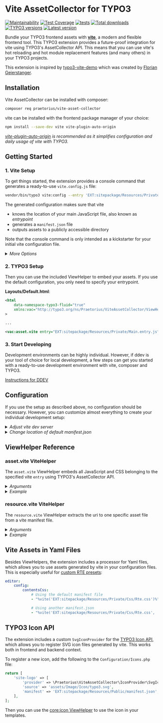 # Vite AssetCollector for TYPO3

[![Maintainability](https://api.codeclimate.com/v1/badges/161b455fe0abc70be677/maintainability)](https://codeclimate.com/github/s2b/vite-asset-collector/maintainability)
[![Test Coverage](https://api.codeclimate.com/v1/badges/161b455fe0abc70be677/test_coverage)](https://codeclimate.com/github/s2b/vite-asset-collector/test_coverage)
[![tests](https://github.com/s2b/vite-asset-collector/actions/workflows/tests.yaml/badge.svg)](https://github.com/s2b/vite-asset-collector/actions/workflows/tests.yaml)
[![Total downloads](https://typo3-badges.dev/badge/vite_assetcollector/downloads/shields.svg)](https://extensions.typo3.org/extension/vite_asset_collector)
[![TYPO3 versions](https://typo3-badges.dev/badge/vite_assetcollector/typo3/shields.svg)](https://extensions.typo3.org/extension/vite_asset_collector)
[![Latest version](https://typo3-badges.dev/badge/vite_assetcollector/version/shields.svg)](https://extensions.typo3.org/extension/vite_asset_collector)

Bundle your TYPO3 frontend assets with **[vite](https://vitejs.dev/)**, a modern
and flexible frontend tool. This TYPO3 extension provides a future-proof
integration for vite using TYPO3's AssetCollector API.
This means that you can use vite's hot reloading and hot module replacement features
(and many others) in your TYPO3 projects.

This extension is inspired by
[typo3-vite-demo](https://github.com/fgeierst/typo3-vite-demo) which was created
by [Florian Geierstanger](https://github.com/fgeierst/).

## Installation

Vite AssetCollector can be installed with composer:

```sh
composer req praetorius/vite-asset-collector
```

vite can be installed with the frontend package manager of your choice:

```sh
npm install --save-dev vite vite-plugin-auto-origin
```

*[vite-plugin-auto-origin](https://www.npmjs.com/package/vite-plugin-auto-origin)
is recommended as it simplifies configuration and daily usage of vite with TYPO3.*

## Getting Started

### 1. Vite Setup

To get things started, the extension provides a console command that generates a
ready-to-use `vite.config.js` file:

```sh
vendor/bin/typo3 vite:config --entry 'EXT:sitepackage/Resources/Private/Main.entry.js' --outputfile ./vite.config.js
```

The generated configuration makes sure that vite

* knows the location of your main JavaScript file, also known as *entrypoint*
* generates a `manifest.json` file
* outputs assets to a publicly accessible directory

Note that the console command is only intended as a kickstarter for your initial
vite configuration file.

<details>
    <summary><i>More Options</i></summary>

* You can define multiple `--entry` options.
* You can add `--glob` to enable pattern matching for your entrypoint paths
([fast-glob](https://www.npmjs.com/package/fast-glob) required).
* If you omit `--outputfile`, the file content will be outputted instead.
* Add `--no-auto-origin` if you don't want to use
[vite-plugin-auto-origin](https://www.npmjs.com/package/vite-plugin-auto-origin).
Note that you need to specify `VITE_DEV_ORIGIN` manually then.
* `--help` shows all available options.

</details>

### 2. TYPO3 Setup

Then you can use the included ViewHelper to embed your assets. If you use the default
configuration, you only need to specify your entrypoint.

**Layouts/Default.html**:

```xml
<html
    data-namespace-typo3-fluid="true"
    xmlns:vac="http://typo3.org/ns/Praetorius/ViteAssetCollector/ViewHelpers"
>

...

<vac:asset.vite entry="EXT:sitepackage/Resources/Private/Main.entry.js" />
```

### 3. Start Developing

Development environments can be highly individual. However, if ddev is your
tool of choice for local development, a few steps can get you started with
a ready-to-use development environment with vite, composer and TYPO3.

[Instructions for DDEV](./Documentation/DdevSetup.md)

## Configuration

If you use the setup as described above, no configuration should be necessary.
However, you can customize almost everything to create your individual development
setup:

<details>
    <summary><i>Adjust vite dev server</i></summary>

The extension has two configuration options to setup the vite dev server.
By default, both are set to `auto`, which means:

* Dev server will only be used in `Development` context
* Dev server uri will be determined automatically for environments with
[vite-serve for DDEV](https://github.com/torenware/ddev-viteserve) set up

You can adjust both options in your `$TYPO3_CONF_VARS`, for example:

```php
// Setup vite dev server based on configuration in .env file
// TYPO3_VITE_DEV_SERVER='https://localhost:1234'
$GLOBALS['TYPO3_CONF_VARS']['EXTENSIONS']['vite_asset_collector']['useDevServer'] = (bool) getenv('TYPO3_VITE_DEV_SERVER');
$GLOBALS['TYPO3_CONF_VARS']['EXTENSIONS']['vite_asset_collector']['devServerUri'] = (string) getenv('TYPO3_VITE_DEV_SERVER');
```

</details>

<details>
    <summary><i>Change location of default manifest.json</i></summary>

You can specify a default manifest file in the extension configuration.
By default, this is set to `_assets/vite/manifest.json`, so it will run
out-of-the-box if you generated your vite configuration with this extension.

If you change the path here, please be aware that you need to adjust your
the `outDir` in your `vite.config.js` as well:

```php
$GLOBALS['TYPO3_CONF_VARS']['EXTENSIONS']['vite_asset_collector']['defaultManifest'] = 'EXT:sitepackage/Resources/Public/Vite/manifest.json';
```

If you use the `vite.config.js` provided by the extension:

```js
// Output path for generated assets
const VITE_OUTPUT_PATH = 'packages/sitepackage/Resources/Public/Vite/';
```

If you use your own `vite.config.js`:

```js
export default defineConfig({
    // ...
    outDir: 'path/to/sitepackage/Resources/Public/Vite/',
})
```

</details>

## ViewHelper Reference

### asset.vite ViteHelper

The `asset.vite` ViewHelper embeds all JavaScript and CSS belonging to the
specified vite `entry` using TYPO3's AssetCollector API.

<details>
    <summary><i>Arguments</i></summary>

* `manifest` (type: `string`): Path to your manifest.json file. If omitted,
default manifest from extension configuration will be used instead.

* `entry` (type: `string`): Identifier of the desired vite entrypoint;
this is the value specified as `input` in the vite configuration file. Can be
omitted if manifest file exists and only one entrypoint is present.

* `devTagAttributes` (type: `array`): HTML attributes that should be added to
script tags that point to the vite dev server

* `scriptTagAttributes` (type: `array`): HTML attributes that should be added
to script tags for built JavaScript assets

* `cssTagAttributes` (type: `array`): HTML attributes that should be added to
css link tags for built CSS assets

* `priority` (type: `bool`, default: `false`): Include assets before other assets
in HTML

* `useNonce` (type: `bool`, default: `false`): Whether to use the global nonce value

* `addCss` (type: `bool`, default: `true`): If set to `false`, CSS files associated
with the entry point won't be added to the asset collector

</details>

<details>
    <summary><i>Example</i></summary>

```xml
<vac:asset.vite
    manifest="EXT:sitepackage/Resources/Public/Vite/manifest.json"
    entry="EXT:sitepackage/Resources/Private/JavaScript/Main.js"
    scriptTagAttributes="{
        type: 'text/javascript',
        async: 1
    }"
    cssTagAttributes="{
        media: 'print'
    }"
    priority="1"
/>
```

</details>


### resource.vite ViteHelper

The `resource.vite` ViewHelper extracts the uri to one specific asset file from a vite
manifest file.

<details>
    <summary><i>Arguments</i></summary>

* `manifest` (type: `string`): Path to your manifest.json file. If omitted,
default manifest from extension configuration will be used instead.

* `file` (type: `string`): Identifier of the desired asset file for which a uri
should be generated

</details>

<details>
    <summary><i>Example</i></summary>

This can be used to preload certain assets in the HTML `<head>` tag:

```xml
<f:section name="HeaderAssets">
    <link
        rel="preload"
        href="{vac:resource.vite(file: 'EXT:sitepackage/Resources/Private/Fonts/webfont.woff2')}"
        as="font"
        type="font/woff2"
        crossorigin
    />
</f:section>
```

</details>

## Vite Assets in Yaml Files

Besides ViewHelpers, the extension includes a processor for Yaml files, which allows you
to use assets generated by vite in your configuration files. This is especially useful for
[custom RTE presets](https://docs.typo3.org/c/typo3/cms-rte-ckeditor/main/en-us/Configuration/Examples.html):

```yaml
editor:
    config:
        contentsCss:
            # Using the default manifest file
            - "%vite('EXT:sitepackage/Resources/Private/Css/Rte.css')%"

            # Using another manifest.json
            - "%vite('EXT:sitepackage/Resources/Private/Css/Rte.css', 'path/to/manifest.json')%"
```

## TYPO3 Icon API

The extension includes a custom `SvgIconProvider` for the
[TYPO3 Icon API](https://docs.typo3.org/m/typo3/reference-coreapi/main/en-us/ApiOverview/Icon/Index.html),
which allows you to register SVG icon files generated by vite. This works both in frontend
and backend context.

To register a new icon, add the following to the `Configuration/Icons.php` file:

```php
return [
    'site-logo' => [
        'provider' => \Praetorius\ViteAssetCollector\IconProvider\SvgIconProvider::class,
        'source' => 'assets/Image/Icon/typo3.svg',
        'manifest' => 'EXT:sitepackage/Resources/Public/manifest.json', // optional, defaults to defaultManifest
    ],
];
```

Then you can use the [core:icon ViewHelper](https://docs.typo3.org/other/typo3/view-helper-reference/main/en-us/typo3/core/latest/Icon.html)
to use the icon in your templates.
